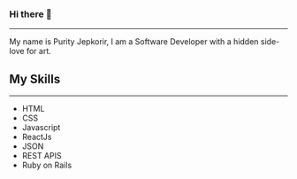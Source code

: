 ### Hi there 👋

-----
My name is Purity Jepkorir, I am a Software Developer with a hidden side-love for art.

## My Skills
-----
- HTML
- CSS
- Javascript
- ReactJs
- JSON 
- REST APIS
- Ruby on Rails


